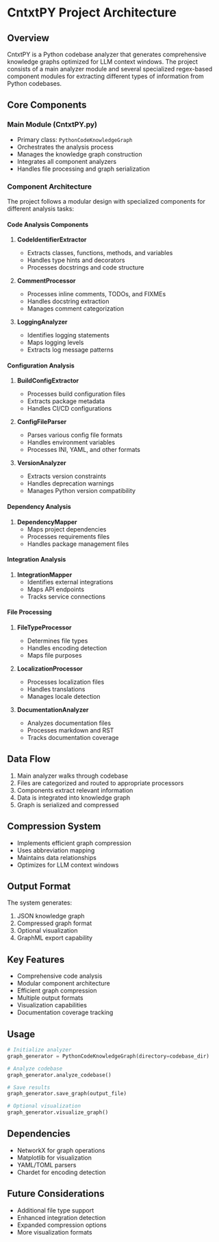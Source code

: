 # CntxtPY Project Architecture

## Overview
CntxtPY is a Python codebase analyzer that generates comprehensive knowledge graphs optimized for LLM context windows. The project consists of a main analyzer module and several specialized regex-based component modules for extracting different types of information from Python codebases.

## Core Components

### Main Module (CntxtPY.py)
- Primary class: `PythonCodeKnowledgeGraph`
- Orchestrates the analysis process
- Manages the knowledge graph construction
- Integrates all component analyzers
- Handles file processing and graph serialization

### Component Architecture
The project follows a modular design with specialized components for different analysis tasks:

#### Code Analysis Components
1. **CodeIdentifierExtractor**
   - Extracts classes, functions, methods, and variables
   - Handles type hints and decorators
   - Processes docstrings and code structure

2. **CommentProcessor**
   - Processes inline comments, TODOs, and FIXMEs
   - Handles docstring extraction
   - Manages comment categorization

3. **LoggingAnalyzer**
   - Identifies logging statements
   - Maps logging levels
   - Extracts log message patterns

#### Configuration Analysis
1. **BuildConfigExtractor**
   - Processes build configuration files
   - Extracts package metadata
   - Handles CI/CD configurations

2. **ConfigFileParser**
   - Parses various config file formats
   - Handles environment variables
   - Processes INI, YAML, and other formats

3. **VersionAnalyzer**
   - Extracts version constraints
   - Handles deprecation warnings
   - Manages Python version compatibility

#### Dependency Analysis
1. **DependencyMapper**
   - Maps project dependencies
   - Processes requirements files
   - Handles package management files

#### Integration Analysis
1. **IntegrationMapper**
   - Identifies external integrations
   - Maps API endpoints
   - Tracks service connections

#### File Processing
1. **FileTypeProcessor**
   - Determines file types
   - Handles encoding detection
   - Maps file purposes

2. **LocalizationProcessor**
   - Processes localization files
   - Handles translations
   - Manages locale detection

3. **DocumentationAnalyzer**
   - Analyzes documentation files
   - Processes markdown and RST
   - Tracks documentation coverage

## Data Flow
1. Main analyzer walks through codebase
2. Files are categorized and routed to appropriate processors
3. Components extract relevant information
4. Data is integrated into knowledge graph
5. Graph is serialized and compressed

## Compression System
- Implements efficient graph compression
- Uses abbreviation mapping
- Maintains data relationships
- Optimizes for LLM context windows

## Output Format
The system generates:
1. JSON knowledge graph
2. Compressed graph format
3. Optional visualization
4. GraphML export capability

## Key Features
- Comprehensive code analysis
- Modular component architecture
- Efficient graph compression
- Multiple output formats
- Visualization capabilities
- Documentation coverage tracking

## Usage
```python
# Initialize analyzer
graph_generator = PythonCodeKnowledgeGraph(directory=codebase_dir)

# Analyze codebase
graph_generator.analyze_codebase()

# Save results
graph_generator.save_graph(output_file)

# Optional visualization
graph_generator.visualize_graph()
```

## Dependencies
- NetworkX for graph operations
- Matplotlib for visualization
- YAML/TOML parsers
- Chardet for encoding detection

## Future Considerations
- Additional file type support
- Enhanced integration detection
- Expanded compression options
- More visualization formats
